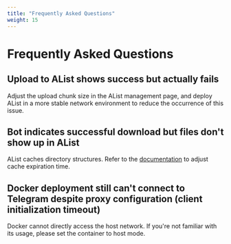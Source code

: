 ```yaml
---
title: "Frequently Asked Questions"
weight: 15
---
```


# Frequently Asked Questions

## Upload to AList shows success but actually fails

Adjust the upload chunk size in the AList management page, and deploy AList in a more stable network environment to reduce the occurrence of this issue.

## Bot indicates successful download but files don't show up in AList

AList caches directory structures. Refer to the <a href="https://alist.nn.ci/guide/drivers/common.html#cache-expiration" target="_blank">documentation</a> to adjust cache expiration time.

## Docker deployment still can't connect to Telegram despite proxy configuration (client initialization timeout)

Docker cannot directly access the host network. If you're not familiar with its usage, please set the container to host mode.